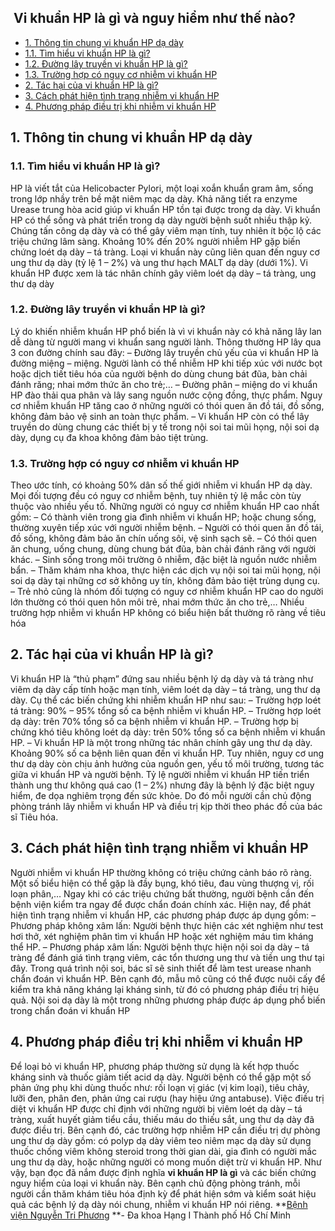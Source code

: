 ## ️ Vi khuẩn HP là gì và nguy hiểm như thế nào?

  * [1. Thông tin chung vi khuẩn HP dạ dày](https://bvnguyentriphuong.com.vn/benh-truyen-nhiem/vi-khuan-hp-la-gi-va-nguy-hiem-nhu-the-nao#1-thng-tin-chung-vi-khun-hp-d-dy)
  * [1.1. Tìm hiểu vi khuẩn HP là gì?](https://bvnguyentriphuong.com.vn/benh-truyen-nhiem/vi-khuan-hp-la-gi-va-nguy-hiem-nhu-the-nao#11-tm-hiu-vi-khun-hp-l-g)
  * [1.2. Đường lây truyền vi khuẩn HP là gì?](https://bvnguyentriphuong.com.vn/benh-truyen-nhiem/vi-khuan-hp-la-gi-va-nguy-hiem-nhu-the-nao#12-ng-ly-truyn-vi-khun-hp-l-g)
  * [1.3. Trường hợp có nguy cơ nhiễm vi khuẩn HP](https://bvnguyentriphuong.com.vn/benh-truyen-nhiem/vi-khuan-hp-la-gi-va-nguy-hiem-nhu-the-nao#13-trng-hp-c-nguy-c-nhim-vi-khun-hp)
  * [2. Tác hại của vi khuẩn HP là gì?](https://bvnguyentriphuong.com.vn/benh-truyen-nhiem/vi-khuan-hp-la-gi-va-nguy-hiem-nhu-the-nao#2-tc-hi-ca-vi-khun-hp-l-g)
  * [3. Cách phát hiện tình trạng nhiễm vi khuẩn HP](https://bvnguyentriphuong.com.vn/benh-truyen-nhiem/vi-khuan-hp-la-gi-va-nguy-hiem-nhu-the-nao#3-cch-pht-hin-tnh-trng-nhim-vi-khun-hp)
  * [4. Phương pháp điều trị khi nhiễm vi khuẩn HP](https://bvnguyentriphuong.com.vn/benh-truyen-nhiem/vi-khuan-hp-la-gi-va-nguy-hiem-nhu-the-nao#4-phng-php-iu-tr-khi-nhim-vi-khun-hp)


## **1. Thông tin chung vi khuẩn HP dạ dày**
### **1.1. Tìm hiểu vi khuẩn HP là gì?**
HP là viết tắt của Helicobacter Pylori, một loại xoắn khuẩn gram âm, sống trong lớp nhầy trên bề mặt niêm mạc dạ dày. Khả năng tiết ra enzyme Urease trung hòa acid giúp vi khuẩn HP tồn tại được trong dạ dày.
Vi khuẩn HP có thể sống và phát triển trong dạ dày người bệnh suốt nhiều thập kỷ. Chúng tấn công dạ dày và có thể gây viêm mạn tính, tuy nhiên ít bộc lộ các triệu chứng lâm sàng. Khoảng 10% đến 20% người nhiễm HP gặp biến chứng loét dạ dày – tá tràng. Loại vi khuẩn này cũng liên quan đến nguy cơ ung thư dạ dày (tỷ lệ 1 – 2%) và ung thư hạch MALT dạ dày (dưới 1%).
Vi khuẩn HP được xem là tác nhân chính gây viêm loét dạ dày – tá tràng, ung thư dạ dày
### **1.2. Đường lây truyền vi khuẩn HP là gì?**
Lý do khiến nhiễm khuẩn HP phổ biến là vì vi khuẩn này có khả năng lây lan dễ dàng từ người mang vi khuẩn sang người lành. Thông thường HP lây qua 3 con đường chính sau đây:
– Đường lây truyền chủ yếu của vi khuẩn HP là đường miệng – miệng. Người lành có thể nhiễm HP khi tiếp xúc với nước bọt hoặc dịch tiết tiêu hóa của người bệnh do dùng chung bát đũa, bàn chải đánh răng; nhai mớm thức ăn cho trẻ;…
– Đường phân – miệng do vi khuẩn HP đào thải qua phân và lây sang nguồn nước cộng đồng, thực phẩm. Nguy cơ nhiễm khuẩn HP tăng cao ở những người có thói quen ăn đồ tái, đồ sống, không đảm bảo vệ sinh an toàn thực phẩm.
– Vi khuẩn HP còn có thể lây truyền do dùng chung các thiết bị y tế trong nội soi tai mũi họng, nội soi dạ dày, dụng cụ đa khoa không đảm bảo tiệt trùng.
### **1.3. Trường hợp có nguy cơ nhiễm vi khuẩn HP**
Theo ước tính, có khoảng 50% dân số thế giới nhiễm vi khuẩn HP dạ dày. Mọi đối tượng đều có nguy cơ nhiễm bệnh, tuy nhiên tỷ lệ mắc còn tùy thuộc vào nhiều yếu tố. Những người có nguy cơ nhiễm khuẩn HP cao nhất gồm:
– Có thành viên trong gia đình nhiễm vi khuẩn HP; hoặc chung sống, thường xuyên tiếp xúc với người nhiễm bệnh.
– Người có thói quen ăn đồ tái, đồ sống, không đảm bảo ăn chín uống sôi, vệ sinh sạch sẽ.
– Có thói quen ăn chung, uống chung, dùng chung bát đũa, bàn chải đánh răng với người khác.
– Sinh sống trong môi trường ô nhiễm, đặc biệt là nguồn nước nhiễm bẩn.
– Thăm khám nha khoa, thực hiện các dịch vụ nội soi tai mũi họng, nội soi dạ dày tại những cơ sở không uy tín, không đảm bảo tiệt trùng dụng cụ.
– Trẻ nhỏ cũng là nhóm đối tượng có nguy cơ nhiễm khuẩn HP cao do người lớn thường có thói quen hôn môi trẻ, nhai mớm thức ăn cho trẻ,…
Nhiều trường hợp nhiễm vi khuẩn HP không có biểu hiện bất thường rõ ràng về tiêu hóa
## **2. Tác hại của vi khuẩn HP là gì?**
Vi khuẩn HP là “thủ phạm” đứng sau nhiều bệnh lý dạ dày và tá tràng như viêm dạ dày cấp tính hoặc mạn tính, viêm loét dạ dày – tá tràng, ung thư dạ dày. Cụ thể các biến chứng khi nhiễm khuẩn HP như sau:
– Trường hợp loét tá tràng: 90% – 95% tổng số ca bệnh nhiễm vi khuẩn HP.
– Trường hợp loét dạ dày: trên 70% tổng số ca bệnh nhiễm vi khuẩn HP.
– Trường hợp bị chứng khó tiêu không loét dạ dày: trên 50% tổng số ca bệnh nhiễm vi khuẩn HP.
– Vi khuẩn HP là một trong những tác nhân chính gây ung thư dạ dày. Khoảng 90% số ca bệnh liên quan đến vi khuẩn HP. Tuy nhiên, nguy cơ ung thư dạ dày còn chịu ảnh hưởng của nguồn gen, yếu tố môi trường, tương tác giữa vi khuẩn HP và người bệnh.
Tỷ lệ người nhiễm vi khuẩn HP tiến triển thành ung thư không quá cao (1 – 2%) nhưng đây là bệnh lý đặc biệt nguy hiểm, đe dọa nghiêm trọng đến sức khỏe. Do đó mỗi người cần chủ động phòng tránh lây nhiễm vi khuẩn HP và điều trị kịp thời theo phác đồ của bác sĩ Tiêu hóa.
## **3. Cách phát hiện tình trạng nhiễm vi khuẩn HP**
Người nhiễm vi khuẩn HP thường không có triệu chứng cảnh báo rõ ràng. Một số biểu hiện có thể gặp là đầy bụng, khó tiêu, đau vùng thượng vị, rối loạn phân,… Ngay khi có các triệu chứng bất thường, người bệnh cần đến bệnh viện kiểm tra ngay để được chẩn đoán chính xác.
Hiện nay, để phát hiện tình trạng nhiễm vi khuẩn HP, các phương pháp được áp dụng gồm:
– Phương pháp không xâm lấn: Người bệnh thực hiện các xét nghiệm như test hơi thở, xét nghiệm phân tìm vi khuẩn HP hoặc xét nghiệm máu tìm kháng thể HP.
– Phương pháp xâm lấn: Người bệnh thực hiện nội soi dạ dày – tá tràng để đánh giá tình trạng viêm, các tổn thương ung thư và tiền ung thư tại đây. Trong quá trình nội soi, bác sĩ sẽ sinh thiết để làm test urease nhanh chẩn đoán vi khuẩn HP. Bên cạnh đó, mẫu mô cũng có thể được nuôi cấy để kiểm tra khả năng kháng lại kháng sinh, từ đó có phương pháp điều trị hiệu quả.
Nội soi dạ dày là một trong những phương pháp được áp dụng phổ biến trong chẩn đoán vi khuẩn HP
## **4. Phương pháp điều trị khi nhiễm vi khuẩn HP**
Để loại bỏ vi khuẩn HP, phương pháp thường sử dụng là kết hợp thuốc kháng sinh và thuốc giảm tiết acid dạ dày. Người bệnh có thể gặp một số phản ứng phụ khi dùng thuốc như: rối loạn vị giác (vị kim loại), tiêu chảy, lưỡi đen, phân đen, phản ứng cai rượu (hay hiệu ứng antabuse).
Việc điều trị diệt vi khuẩn HP được chỉ định với những người bị viêm loét dạ dày – tá tràng, xuất huyết giảm tiểu cầu, thiếu máu do thiếu sắt, ung thư dạ dày đã được điều trị.
Bên cạnh đó, các trường hợp nhiễm HP cần điều trị dự phòng ung thư dạ dày gồm: có polyp dạ dày viêm teo niêm mạc dạ dày sử dụng thuốc chống viêm không steroid trong thời gian dài, gia đình có người mắc ung thư dạ dày, hoặc những người có mong muốn diệt trừ vi khuẩn HP.
Như vậy, bạn đọc đã nắm được định nghĩa **vi khuẩn HP là gì** và các biến chứng nguy hiểm của loại vi khuẩn này. Bên cạnh chủ động phòng tránh, mỗi người cần thăm khám tiêu hóa định kỳ để phát hiện sớm và kiểm soát hiệu quả các bệnh lý dạ dày nói chung, nhiễm vi khuẩn HP nói riêng.
**[Bệnh viện Nguyễn Tri Phương](https://bvnguyentriphuong.com.vn/) **- Đa khoa Hạng I Thành phố Hồ Chí Minh
